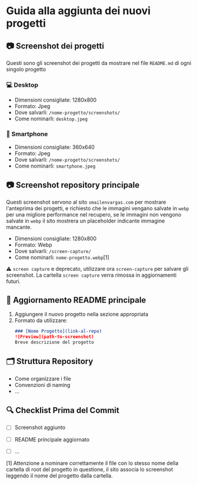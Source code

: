 # Guida alla aggiunta dei nuovi progetti

## 📷 Screenshot dei progetti

Questi sono gli screenshot dei progetti da mostrare nel file `README.md` di ogni singolo progetto

### 💻 Desktop
- Dimensioni consigliate: 1280x800
- Formato: Jpeg
- Dove salvarli: `/nome-progetto/screenshots/`
- Come nominarli: `desktop.jpeg`

### 📱 Smartphone
- Dimensioni consigliate: 360x640
- Formato: Jpeg
- Dove salvarli: `/nome-progetto/screenshots/`
- Come nominarli: `smartphone.jpeg`

## 📷 Screenshot repository principale

Questi screenshot servono al sito `smailenvargas.com` per mostrare l'anteprima dei progetti, e richiesto che le immagini vengano salvate in `webp` per una migliore performance nel recupero, se le immagini non vengono salvate in `webp` il sito mostrera un placeholder indicante immagine mancante.

- Dimensioni consigliate: 1280x800
- Formato: Webp
- Dove salvarli: `/screen-capture/`
- Come nominarli: `nome-progetto.webp`[1]

⚠ `screen capture` e deprecato, utilizzare ora `screen-capture` per salvare gli screenshot. La cartella `screen capture` verra rimossa in aggiornamenti futuri.

## 📝 Aggiornamento README principale
1. Aggiungere il nuovo progetto nella sezione appropriata
2. Formato da utilizzare:
   ```markdown
   ### [Nome Progetto](link-al-repo)
   ![Preview](path-to-screenshot)
   Breve descrizione del progetto
   ```

## 🗂️ Struttura Repository
- Come organizzare i file
- Convenzioni di naming
- ...

## 🔍 Checklist Prima del Commit
- [ ] Screenshot aggiunto
- [ ] README principale aggiornato
- [ ] ...


[1] Attenzione a nominare correttamente il file con lo stesso nome della cartella di root del progetto in questione, il sito associa lo screenshot leggendo il nome del progetto dalla cartella.